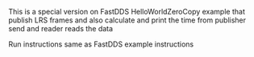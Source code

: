 This is a special version on FastDDS HelloWorldZeroCopy example that publish LRS frames and also calculate and print the time from publisher send and reader reads the data



Run instructions same as FastDDS example instructions
